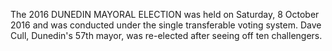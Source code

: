 The 2016 DUNEDIN MAYORAL ELECTION was held on Saturday, 8 October 2016 and was conducted under the single transferable voting system. Dave Cull, Dunedin's 57th mayor, was re-elected after seeing off ten challengers.
